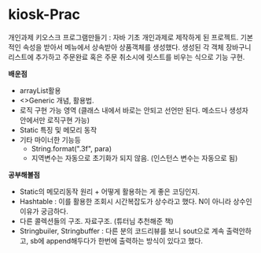 # kiosk-Prac

개인과제 키오스크 프로그램만들기
  : 자바 기초 개인과제로 제작하게 된 프로젝트. 
	기본적인 속성을 받아서 메뉴에서 상속받아 상품객체를 생성했다. 
	생성된 각 객체 장바구니 리스트에 추가하고 주문완료 혹은 주문 취소시에 릿스트를 비우는 식으로 기능 구현.
 
 
**배운점**

- arrayList활용
- <>Generic 개념, 활용법.
- 로직 구현 가능 영역 (클래스 내에서 바로는 안되고 선언만 된다. 메소드나 생성자 안에서만 로직구현 가능)
- Static 특징 및 메모리 동작
- 기타 마이너한 기능등
	- String.format(".3f", para)
	- 지역변수는 자동으로 초기화가 되지 않음. (인스턴스 변수는 자동으로 됨)


**공부해볼점**

- Static의 메모리동작 원리 + 어떻게 활용하는 게 좋은 코딩인지.
- Hashtable : 이를 활용한 조회시 시간복잡도가 상수라고 했다. N이 아니라 상수인 이유가 궁금하다.
- 다른 콜렉션들의 구조. 자료구조. (튜터님 추천해준 책)
- Stringbuiler, Stringbuffer : 다른 분의 코드리뷰를 보니 sout으로 계속 출력안하고, sb에 append해두다가 한번에 출력하는 방식이 있다고 했다.
